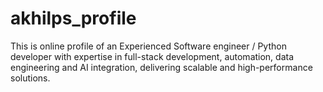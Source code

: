 # akhilps_profile
This is online profile of an Experienced Software engineer / Python developer with expertise in full-stack development, automation, data engineering and AI integration, delivering scalable and high-performance solutions.
